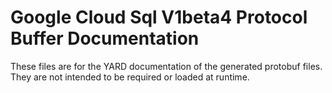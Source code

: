 # Google Cloud Sql V1beta4 Protocol Buffer Documentation

These files are for the YARD documentation of the generated protobuf files.
They are not intended to be required or loaded at runtime.
